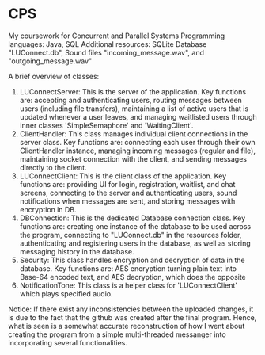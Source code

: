 # CPS
My coursework for Concurrent and Parallel Systems
Programming languages: Java, SQL
Additional resources: SQLite Database "LUConnect.db", Sound files "incoming_message.wav", and "outgoing_message.wav"

A brief overview of classes:
1. LUConnectServer:
   This is the server of the application. Key functions are: accepting and authenticating users, routing messages between users (including file transfers), maintaining a list      of active users that is updated whenever a user leaves, and managing waitlisted users through inner classes 'SimpleSemaphore' and 'WaitingClient'.
2. ClientHandler:
   This class manages individual client connections in the server class. Key functions are: connecting each user through their own ClientHandler instance, managing incoming        messages (regular and file), maintaining socket connection with the client, and sending messages directly to the client.
3. LUConnectClient:
   This is the client class of the application. Key functions are: providing UI for login, registration, waitlist, and chat screens, connecting to the server and authenticating    users, sound notifications when messages are sent, and storing messages with encryption in DB.
4. DBConnection:
   This is the dedicated Database connection class. Key functions are: creating one instance of the database to be used across the program, connecting to "LUConnect.db" in the     resources folder, authenticating and registering users in the database, as well as storing messaging history in the database.
5. Security:
   This class handles encryption and decryption of data in the database. Key functions are: AES encryption turning plain text into Base-64 encoded text, and AES decryption,       which does the opposite
6. NotificationTone:
   This class is a helper class for 'LUConnectClient' which plays specified audio.
   
Notice: If there exist any inconsistencies between the uploaded changes, it is due to the fact that the github was created after the final program. Hence, what is seen is a somewhat accurate reconstruction of how I went about creating the program from a simple multi-threaded messanger into incorporating several functionalities.
